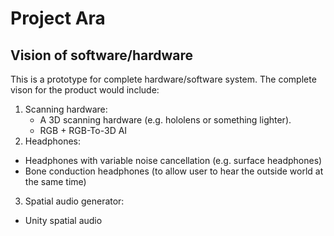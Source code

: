 # Project Ara

## Vision of software/hardware

This is a prototype for complete hardware/software system. The complete vison for the product would include:
1. Scanning hardware:
    - A 3D scanning hardware (e.g. hololens or something lighter).
    - RGB + RGB-To-3D AI
2. Headphones:
  - Headphones with variable noise cancellation (e.g. surface headphones)
  - Bone conduction headphones (to allow user to hear the outside world at the same time)
3. Spatial audio generator:
  - Unity spatial audio
